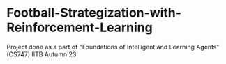 # Football-Strategization-with-Reinforcement-Learning
Project done as a part of "Foundations of Intelligent and Learning Agents" (CS747) IITB Autumn'23
